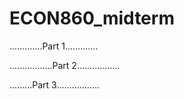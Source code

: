 # ECON860_midterm
.............Part 1.............







.................Part 2.................






.........Part 3.................

